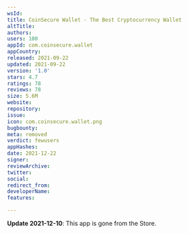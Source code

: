 ```yaml
---
wsId: 
title: CoinSecure Wallet - The Best Cryptocurrency Wallet
altTitle: 
authors: 
users: 100
appId: com.coinsecure.wallet
appCountry: 
released: 2021-09-22
updated: 2021-09-22
version: '1.0'
stars: 4.7
ratings: 78
reviews: 78
size: 5.6M
website: 
repository: 
issue: 
icon: com.coinsecure.wallet.png
bugbounty: 
meta: removed
verdict: fewusers
appHashes: 
date: 2021-12-22
signer: 
reviewArchive: 
twitter: 
social: 
redirect_from: 
developerName: 
features: 

---
```


**Update 2021-12-10**: This app is gone from the Store.

